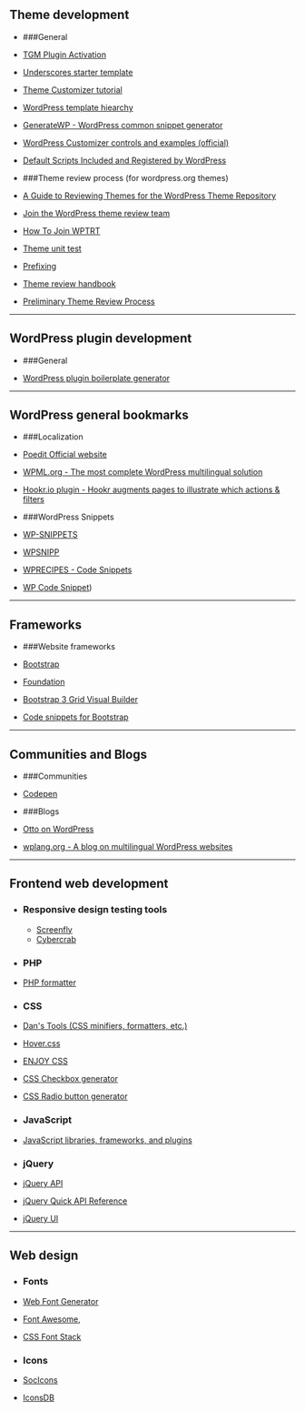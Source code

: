 ## Theme development

- ###General

 - [TGM Plugin Activation](http://tgmpluginactivation.com/)
 - [Underscores starter template](http://underscores.me/)
 - [Theme Customizer tutorial](http://themefoundation.com/wordpress-theme-customizer/)
 - [WordPress template hiearchy](http://wphierarchy.com/)
 - [GenerateWP - WordPress common snippet generator](http://generatewp.com/)
 - [WordPress Customizer controls and examples (official)](https://github.com/WPTRT/code-examples/tree/master/customizer)
 - [Default Scripts Included and Registered by WordPress](https://developer.wordpress.org/themes/basics/including-css-javascript/#default-scripts-included-and-registered-by-wordpress)

- ###Theme review process (for wordpress.org themes)

 - [A Guide to Reviewing Themes for the WordPress Theme Repository](http://www.chipbennett.net/2011/04/20/a-guide-to-reviewing-themes-for-the-wordpress-theme-repository/)
 - [Join the WordPress theme review team](http://justintadlock.com/archives/2011/04/14/join-the-wordpress-theme-review-team)
 - [How To Join WPTRT](https://make.wordpress.org/themes/about-old/how-to-join-wptrt/)
 - [Theme unit test](http://codex.wordpress.org/Theme_Unit_Test)
 - [Prefixing](http://themereview.co/category/tutorials/)
 - [Theme review handbook](https://make.wordpress.org/themes/handbook/review/required/)
 - [Preliminary Theme Review Process](https://make.wordpress.org/themes/2014/12/26/preliminary-theme-review-process/)

----------------------------------------------------------------------------------------------------------------
##  WordPress plugin development

- ###General

 - [WordPress plugin boilerplate generator](http://wppb.me/)

----------------------------------------------------------------------------------------------------------------

##  WordPress general bookmarks

- ###Localization

 - [Poedit Official website](http://poedit.net/)
 - [WPML.org - The most complete WordPress multilingual solution](https://wpml.org/)
 - [Hookr.io plugin - Hookr augments pages to illustrate which actions & filters](http://hookr.io/plugin/)
 
- ###WordPress Snippets

 - [WP-SNIPPETS](http://wp-snippets.com/)
 - [WPSNIPP](http://wpsnipp.com/)
 - [WPRECIPES - Code Snippets](http://www.wprecipes.com/category/wordpress-hacks)
 - [WP Code Snippet](http://wpcodesnippet.com/))
 

----------------------------------------------------------------------------------------------------------------
##  Frameworks

- ###Website frameworks

 - [Bootstrap](http://getbootstrap.com)
 - [Foundation](http://foundation.zurb.com)
 - [Bootstrap 3 Grid Visual Builder](http://shoelace.io/)
 - [Code snippets for Bootstrap](http://bootsnipp.com)

----------------------------------------------------------------------------------------------------------------
##  Communities and Blogs

- ###Communities

 - [Codepen](http://codepen.io/)

- ###Blogs

 - [Otto on WordPress](http://ottopress.com/)
 - [wplang.org - A blog on multilingual WordPress websites](http://wplang.org/)

----------------------------------------------------------------------------------------------------------------
## Frontend web development

- ### Responsive design testing tools
  - [Screenfly](http://quirktools.com/screenfly)
  - [Cybercrab](http://cybercrab.com/screencheck)
 
- ### PHP
  
 - [PHP formatter](http://beta.phpformatter.com/)

- ### CSS

 - [Dan's Tools (CSS minifiers, formatters, etc.)](http://www.danstools.com/)
 - [Hover.css](http://ianlunn.github.io/Hover/)
 - [ENJOY CSS](http://enjoycss.com/)
 - [CSS Checkbox generator](http://www.csscheckbox.com/)
 - [CSS Radio button generator](http://www.csscheckbox.com/radio-buttons/0/)

- ### JavaScript

 - [JavaScript libraries, frameworks, and plugins](https://www.javascripting.com/)

- ### jQuery

 - [jQuery API](https://api.jquery.com/)
 - [jQuery Quick API Reference](http://oscarotero.com/jquery/)
 - [jQuery UI](http://jqueryui.com/)

----------------------------------------------------------------------------------------------------------------
## Web design

- ### Fonts

 - [Web Font Generator](https://www.web-font-generator.com/)
 - [Font Awesome](https://fortawesome.github.io/Font-Awesome/),
 - [CSS Font Stack](http://www.cssfontstack.com/)

- ### Icons

 - [SocIcons](http://www.socicon.com/)
 - [IconsDB](http://www.iconsdb.com/)
